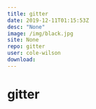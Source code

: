 ```yaml
---
title: gitter
date: 2019-12-11T01:15:53Z
desc: "None"
image: /img/black.jpg
site: None
repo: gitter
user: cole-wilson
download: 
---
```

# gitter

